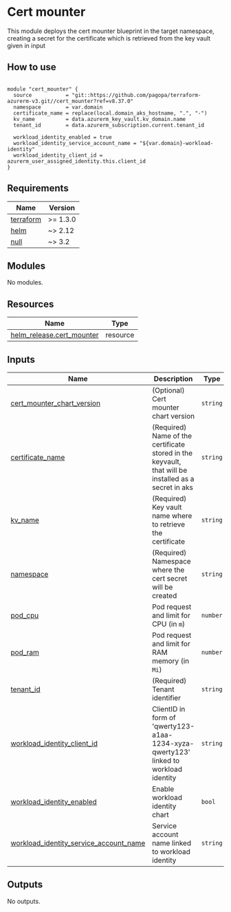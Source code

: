 # Cert mounter

This module deploys the cert mounter blueprint in the target namespace, creating a secret for the certificate which is retrieved from the key vault given in input

## How to use

```hcl

module "cert_mounter" {
  source           = "git::https://github.com/pagopa/terraform-azurerm-v3.git//cert_mounter?ref=v8.37.0"
  namespace        = var.domain
  certificate_name = replace(local.domain_aks_hostname, ".", "-")
  kv_name          = data.azurerm_key_vault.kv_domain.name
  tenant_id        = data.azurerm_subscription.current.tenant_id
  
  workload_identity_enabled = true
  workload_identity_service_account_name = "${var.domain}-workload-identity"
  workload_identity_client_id = azurerm_user_assigned_identity.this.client_id
}

```

<!-- markdownlint-disable -->
<!-- BEGIN_TF_DOCS -->
## Requirements

| Name | Version |
|------|---------|
| <a name="requirement_terraform"></a> [terraform](#requirement\_terraform) | >= 1.3.0 |
| <a name="requirement_helm"></a> [helm](#requirement\_helm) | ~> 2.12 |
| <a name="requirement_null"></a> [null](#requirement\_null) | ~> 3.2 |

## Modules

No modules.

## Resources

| Name | Type |
|------|------|
| [helm_release.cert_mounter](https://registry.terraform.io/providers/hashicorp/helm/latest/docs/resources/release) | resource |

## Inputs

| Name | Description | Type | Default | Required |
|------|-------------|------|---------|:--------:|
| <a name="input_cert_mounter_chart_version"></a> [cert\_mounter\_chart\_version](#input\_cert\_mounter\_chart\_version) | (Optional) Cert mounter chart version | `string` | `"2.0.1"` | no |
| <a name="input_certificate_name"></a> [certificate\_name](#input\_certificate\_name) | (Required) Name of the certificate stored in the keyvault, that will be installed as a secret in aks | `string` | n/a | yes |
| <a name="input_kv_name"></a> [kv\_name](#input\_kv\_name) | (Required) Key vault name where to retrieve the certificate | `string` | n/a | yes |
| <a name="input_namespace"></a> [namespace](#input\_namespace) | (Required) Namespace where the cert secret will be created | `string` | n/a | yes |
| <a name="input_pod_cpu"></a> [pod\_cpu](#input\_pod\_cpu) | Pod request and limit for CPU (in `m`) | `number` | `10` | no |
| <a name="input_pod_ram"></a> [pod\_ram](#input\_pod\_ram) | Pod request and limit for RAM memory (in `Mi`) | `number` | `30` | no |
| <a name="input_tenant_id"></a> [tenant\_id](#input\_tenant\_id) | (Required) Tenant identifier | `string` | n/a | yes |
| <a name="input_workload_identity_client_id"></a> [workload\_identity\_client\_id](#input\_workload\_identity\_client\_id) | ClientID in form of 'qwerty123-a1aa-1234-xyza-qwerty123' linked to workload identity | `string` | `null` | no |
| <a name="input_workload_identity_enabled"></a> [workload\_identity\_enabled](#input\_workload\_identity\_enabled) | Enable workload identity chart | `bool` | `false` | no |
| <a name="input_workload_identity_service_account_name"></a> [workload\_identity\_service\_account\_name](#input\_workload\_identity\_service\_account\_name) | Service account name linked to workload identity | `string` | `null` | no |

## Outputs

No outputs.
<!-- END_TF_DOCS -->
